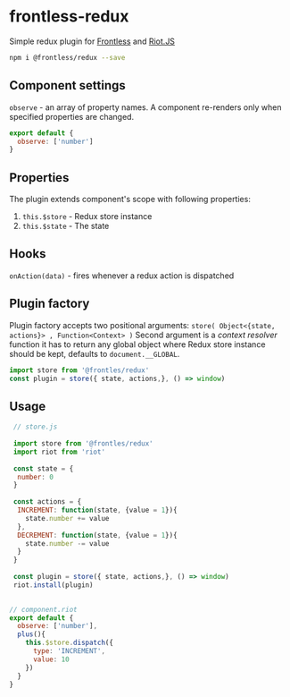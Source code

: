 # frontless-redux
Simple redux plugin for [Frontless](https://github.com/nesterow/frontless) and [Riot.JS](https://riot.js.org)

```bash
npm i @frontless/redux --save
```

## Component settings
`observe` - an array of property names.
A component re-renders only when specified properties are changed.
```javascript
export default {
  observe: ['number']
}
```

## Properties
The plugin extends component's scope with following properties:
1. `this.$store` - Redux store instance
2. `this.$state` - The state


## Hooks
`onAction(data)` - fires whenever a redux action is dispatched

## Plugin factory
Plugin factory accepts two positional arguments: `store( Object<{state, actions}> , Function<Context> )`
Second argument is a *context resolver* function it has to return any global object where Redux store instance should be kept, defaults to `document.__GLOBAL`.

```javascript
import store from '@frontles/redux'
const plugin = store({ state, actions,}, () => window)
```

## Usage

```javascript
 // store.js
 
 import store from '@frontles/redux'
 import riot from 'riot'
 
 const state = {
  number: 0
 }
 
 const actions = {
  INCREMENT: function(state, {value = 1}){
    state.number += value
  },
  DECREMENT: function(state, {value = 1}){
    state.number -= value
  }
 }
 
 const plugin = store({ state, actions,}, () => window)
 riot.install(plugin)
 
```

```javascript
// component.riot
export default {
  observe: ['number'],
  plus(){
    this.$store.dispatch({
      type: 'INCREMENT',
      value: 10
    })
  }
}
```

